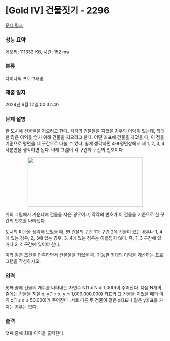 # [Gold IV] 건물짓기 - 2296 

[문제 링크](https://www.acmicpc.net/problem/2296) 

### 성능 요약

메모리: 111332 KB, 시간: 152 ms

### 분류

다이나믹 프로그래밍

### 제출 일자

2024년 6월 12일 00:32:40

### 문제 설명

<p>한 도시에 건물들을 지으려고 한다. 각각의 건물들을 지었을 경우의 이익이 있는데, 최대한 많은 이익을 얻기 위해 건물을 지으려고 한다. 어떤 좌표에 건물을 지었을 때, 이 점을 기준으로 평면을 네 구간으로 나눌 수 있다. 쉽게 생각하면 좌표평면상에서 제 1, 2, 3, 4 사분면을 생각하면 된다. 아래 그림이 각 구간과 구간의 번호이다.</p>

<p style="text-align: center;"><img alt="" height="156" src="https://www.acmicpc.net/JudgeOnline/upload/201011/pp.PNG" width="362"></p>

<p>위의 그림에서 가운데에 건물을 지은 경우이고, 각각의 번호가 이 건물을 기준으로 한 구간의 번호를 나타낸다.</p>

<p>도시의 미관을 생각해 보았을 때, 한 건물의 구간 1과 구간 2에 건물이 있는 경우나 1, 4에 있는 경우, 2, 3에 있는 경우, 3, 4에 있는 경우는 아름답지 않다. 즉, 1, 3 구간에 있거나 2, 4 구간에 있어야 한다.</p>

<p>이와 같은 조건을 만족하면서 건물들을 지었을 때, 가능한 최대의 이익을 계산하는 프로그램을 작성하시오.</p>

### 입력 

 <p>첫째 줄에 건물의 개수를 나타내는 자연수 N(1 ≤ N ≤ 1,000)이 주어진다. 다음 N개의 줄에는 건물을 지을 x, y(1 ≤ x, y ≤ 1,000,000,000) 좌표와 그 건물을 지었을 때의 이익 c(1 ≤ c ≤ 50,000)가 주어진다. 서로 다른 두 건물이 같은 x좌표나 같은 y좌표를 가지는 경우는 없다.</p>

### 출력 

 <p>첫째 줄에 최대 이익을 출력한다.</p>

